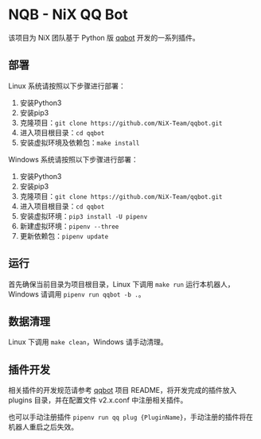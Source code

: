 # NQB - NiX QQ Bot

该项目为 NiX 团队基于 Python 版 [qqbot](https://github.com/pandolia/qqbot) 开发的一系列插件。

## 部署

Linux 系统请按照以下步骤进行部署：

1. 安装Python3
1. 安装pip3
1. 克隆项目：`git clone https://github.com/NiX-Team/qqbot.git`
1. 进入项目根目录：`cd qqbot`
1. 安装虚拟环境及依赖包：`make install`

Windows 系统请按照以下步骤进行部署：

1. 安装Python3
1. 安装pip3
1. 克隆项目：`git clone https://github.com/NiX-Team/qqbot.git`
1. 进入项目根目录：`cd qqbot`
1. 安装虚拟环境：`pip3 install -U pipenv`
1. 新建虚拟环境：`pipenv --three`
1. 更新依赖包：`pipenv update`

## 运行

首先确保当前目录为项目根目录，Linux 下调用 `make run` 运行本机器人，Windows 请调用 `pipenv run qqbot -b .`。

## 数据清理

Linux 下调用 `make clean`，Windows 请手动清理。

## 插件开发

相关插件的开发规范请参考 [qqbot](https://github.com/pandolia/qqbot) 项目 README，将开发完成的插件放入 plugins 目录，并在配置文件 v2.x.conf 中注册相关插件。

也可以手动注册插件 `pipenv run qq plug {PluginName}`，手动注册的插件将在机器人重启之后失效。
